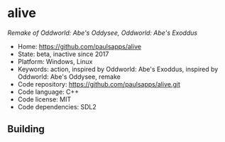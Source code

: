 # alive

_Remake of Oddworld: Abe's Oddysee, Oddworld: Abe's Exoddus_

- Home: https://github.com/paulsapps/alive
- State: beta, inactive since 2017
- Platform: Windows, Linux
- Keywords: action, inspired by Oddworld: Abe's Exoddus, inspired by Oddworld: Abe's Oddysee, remake
- Code repository: https://github.com/paulsapps/alive.git
- Code language: C++
- Code license: MIT
- Code dependencies: SDL2

## Building
